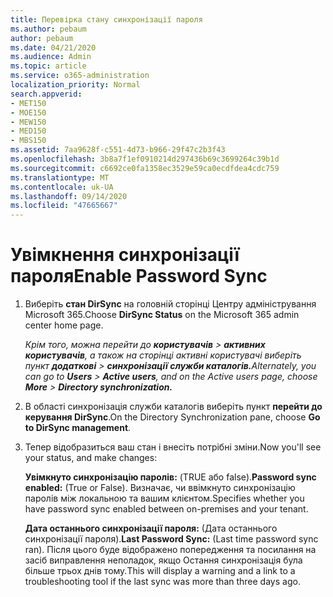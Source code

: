```yaml
---
title: Перевірка стану синхронізації пароля
ms.author: pebaum
author: pebaum
ms.date: 04/21/2020
ms.audience: Admin
ms.topic: article
ms.service: o365-administration
localization_priority: Normal
search.appverid:
- MET150
- MOE150
- MEW150
- MED150
- MBS150
ms.assetid: 7aa9628f-c551-4d73-b966-29f47c2b3f43
ms.openlocfilehash: 3b8a7f1ef0910214d297436b69c3699264c39b1d
ms.sourcegitcommit: c6692ce0fa1358ec3529e59ca0ecdfdea4cdc759
ms.translationtype: MT
ms.contentlocale: uk-UA
ms.lasthandoff: 09/14/2020
ms.locfileid: "47665667"
---
```

# <a name="enable-password-sync"></a><span data-ttu-id="e6605-102">Увімкнення синхронізації пароля</span><span class="sxs-lookup"><span data-stu-id="e6605-102">Enable Password Sync</span></span>

1.  <span data-ttu-id="e6605-103">Виберіть **стан DirSync** на головній сторінці Центру адміністрування Microsoft 365.</span><span class="sxs-lookup"><span data-stu-id="e6605-103">Choose **DirSync Status** on the Microsoft 365 admin center home page.</span></span> 
    
     <span data-ttu-id="e6605-104">*Крім того, можна перейти до **користувачів** \> **активних користувачів**, а також на сторінці активні користувачі виберіть пункт **додаткові** \> **синхронізації служби каталогів.***</span><span class="sxs-lookup"><span data-stu-id="e6605-104">*Alternately, you can go to **Users** \> **Active users**, and on the Active users page, choose **More** \> **Directory synchronization.***</span></span> 
    
2. <span data-ttu-id="e6605-105">В області синхронізація служби каталогів виберіть пункт **перейти до керування DirSync**.</span><span class="sxs-lookup"><span data-stu-id="e6605-105">On the Directory Synchronization pane, choose **Go to DirSync management**.</span></span> 
    
3. <span data-ttu-id="e6605-106">Тепер відобразиться ваш стан і внесіть потрібні зміни.</span><span class="sxs-lookup"><span data-stu-id="e6605-106">Now you'll see your status, and make changes:</span></span>
    
    <span data-ttu-id="e6605-107">**Увімкнуто синхронізацію паролів:** (TRUE або false).</span><span class="sxs-lookup"><span data-stu-id="e6605-107">**Password sync enabled:** (True or False).</span></span> <span data-ttu-id="e6605-108">Визначає, чи ввімкнуто синхронізацію паролів між локальною та вашим клієнтом.</span><span class="sxs-lookup"><span data-stu-id="e6605-108">Specifies whether you have password sync enabled between on-premises and your tenant.</span></span> 
    
    <span data-ttu-id="e6605-109">**Дата останнього синхронізації пароля:** (Дата останнього синхронізації пароля).</span><span class="sxs-lookup"><span data-stu-id="e6605-109">**Last Password Sync:** (Last time password sync ran).</span></span> <span data-ttu-id="e6605-110">Після цього буде відображено попередження та посилання на засіб виправлення неполадок, якщо Остання синхронізація була більше трьох днів тому.</span><span class="sxs-lookup"><span data-stu-id="e6605-110">This will display a warning and a link to a troubleshooting tool if the last sync was more than three days ago.</span></span> 
    

